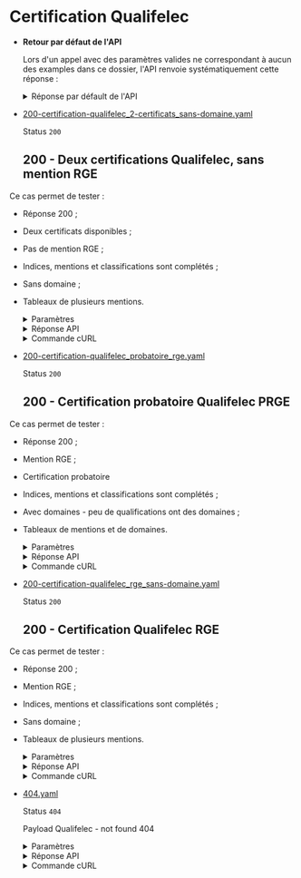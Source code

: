 # Certification Qualifelec
* __Retour par défaut de l'API__

  Lors d'un appel avec des paramètres valides ne correspondant à aucun des examples dans ce dossier, l'API renvoie systématiquement cette réponse :


  <details><summary>Réponse par défault de l'API</summary>
  <p>

  ```json
  {
    "data": [
      {
        "data": {
          "document_url": "https://github.com/etalab/siade_staging_data/blob/develop/payloads/api_entreprise_v3_qualifelec_certificats/exemple-certificat-qualifelec-bac-a-sable.jpg",
          "numero": 5430,
          "rge": true,
          "date_debut": "2019-01-01",
          "date_fin": "2021-12-31",
          "qualification": {
            "label": "Installations Électriques Logement Commerce Petit Tertiaire - LCPT",
            "date_debut": "2019-01-01",
            "date_fin": "2024-12-31",
            "indices": [
              {
                "code": "IRVE1",
                "label": "IRVE – indice 1 (station de recharge – puissance maximale appelable inférieure ou égale à 36 kVA)"
              }
            ],
            "mentions": [
              {
                "code": "PRGE",
                "label": "Probatoire Reconnu Garant de l’Environnement"
              }
            ],
            "domaines": [
              {
                "code": "SU",
                "label": "Sûreté"
              }
            ],
            "classification": {
              "code": "1",
              "label": "Classe 1 - de 1 à 3 exécutants"
            }
          },
          "assurance_decennale": {
            "nom": "AXA",
            "date_debut": "2024-01-31",
            "date_fin": "2024-12-31"
          },
          "assurance_civile": {
            "nom": "HISCOX",
            "date_debut": "2024-01-31",
            "date_fin": "2024-12-31"
          }
        },
        "links": {
        },
        "meta": {
        }
      }
    ],
    "meta": {
      "total": 8
    },
    "links": {
    }
  }
  ```

  </p>
  </details>

* [200-certification-qualifelec_2-certificats_sans-domaine.yaml](200-certification-qualifelec_2-certificats_sans-domaine.yaml)

  Status `200`

  ## 200 - Deux certifications Qualifelec, sans mention RGE

Ce cas permet de tester :
- Réponse 200 ;
- Deux certificats disponibles ;
- Pas de mention RGE ;
- Indices, mentions et classifications sont complétés ;
- Sans domaine ;
- Tableaux de plusieurs mentions.

  <details><summary>Paramètres</summary>
  <p>

  ```json
  {
    "siret": "77567227221138"
  }
  ```

  </p>
  </details>

  <details><summary>Réponse API</summary>
  <p>

  ```json
  {
    "data": [
      {
        "data": {
          "document_url": "https://github.com/etalab/siade_staging_data/blob/develop/payloads/api_entreprise_v3_qualifelec_certificats/exemple-certificat-qualifelec-bac-a-sable.jpg",
          "numero": 2840,
          "rge": false,
          "date_debut": "2023-02-01",
          "date_fin": "2024-01-31",
          "qualification": {
            "label": "COURANTS FAIBLES LOGEMENT COMMERCE PETIT TERTIAIRE (CFLCP)",
            "date_debut": "2023-02-01",
            "date_fin": "2027-01-31",
            "indices": [
              {
                "code": "CFLCPT1",
                "label": "CFLCPT - indice 1"
              }
            ],
            "mentions": [
              {
                "code": "MA",
                "label": "Maintenance"
              },
              {
                "code": "CMO",
                "label": "Colonnes Montantes"
              }
            ],
            "domaines": [
  
            ],
            "classification": {
              "code": 1,
              "label": "Classe 12 - de 4 à 8 exécutants"
            }
          },
          "assurance_decennale": {
            "nom": "AXA",
            "date_debut": "2023-02-01",
            "date_fin": "2024-01-31"
          },
          "assurance_civile": {
            "nom": "ALLIANZ IARD",
            "date_debut": "2023-02-01",
            "date_fin": "2024-01-31"
          }
        },
        "links": {
        },
        "meta": {
        }
      },
      {
        "data": {
          "document_url": "https://github.com/etalab/siade_staging_data/blob/develop/payloads/api_entreprise_v3_qualifelec_certificats/exemple-certificat-qualifelec-bac-a-sable.jpg",
          "numero": 2841,
          "rge": false,
          "date_debut": "2023-08-01",
          "date_fin": "2024-07-31",
          "qualification": {
            "label": "Installations Électriques Logement Commerce Petit Tertiaire - LCPT",
            "date_debut": "2023-02-01",
            "date_fin": "2027-01-31",
            "indices": [
              {
                "code": "LCPT",
                "label": "Logement Commerce Petit Tertiaire"
              }
            ],
            "mentions": [
              {
                "code": "ATC",
                "label": "Autocontrôle"
              },
              {
                "code": "IRVE2",
                "label": "Infrastructures de Recharge des Véhicules Électriques - niveau de formation 2"
              }
            ],
            "domaines": [
  
            ],
            "classification": {
              "code": 1,
              "label": "Classe 1 - de 1 à 3 exécutants"
            }
          },
          "assurance_decennale": {
            "nom": "AXA",
            "date_debut": "2023-08-01",
            "date_fin": "2024-07-31"
          },
          "assurance_civile": {
            "nom": "ALLIANZ IARD",
            "date_debut": "2023-08-01",
            "date_fin": "2024-07-31"
          }
        },
        "links": {
        },
        "meta": {
        }
      }
    ],
    "meta": {
      "total": 8
    },
    "links": {
    }
  }
  ```

  </p>
  </details>

  <details><summary>Commande cURL</summary>
  <p>

  ```bash
  curl -H "Authorization: Bearer $token" \
    -G -d 'recipient=10000001700010' -d 'context=Contexte+de+la+requ%C3%AAte' -d 'object=Objet+de+la+requ%C3%AAte' \
    --url "https://staging.entreprise.api.gouv.fr/v3/qualifelec/etablissements/77567227221138/certificats"
  ```

  </p>
  </details>
* [200-certification-qualifelec_probatoire_rge.yaml](200-certification-qualifelec_probatoire_rge.yaml)

  Status `200`

  ## 200 - Certification probatoire Qualifelec PRGE

Ce cas permet de tester :
- Réponse 200 ;
- Mention RGE ;
- Certification probatoire
- Indices, mentions et classifications sont complétés ;
- Avec domaines - peu de qualifications ont des domaines ;
- Tableaux de mentions et de domaines.

  <details><summary>Paramètres</summary>
  <p>

  ```json
  {
    "siret": "42417936400023"
  }
  ```

  </p>
  </details>

  <details><summary>Réponse API</summary>
  <p>

  ```json
  {
    "data": [
      {
        "data": {
          "document_url": "https://github.com/etalab/siade_staging_data/blob/develop/payloads/api_entreprise_v3_qualifelec_certificats/exemple-certificat-qualifelec-bac-a-sable.jpg",
          "numero": 2840,
          "rge": true,
          "date_debut": "2023-02-01",
          "date_fin": "2024-01-31",
          "qualification": {
            "label": "COURANTS FAIBLES MOYEN GROS TERTIAIRE INDUSTRIE (CFMGTI)",
            "date_debut": "2023-02-01",
            "date_fin": "2025-01-31",
            "indices": [
              {
                "code": "CFMGTI",
                "label": "Indice 2 (avec identification d’au minimum 1 domaine)"
              }
            ],
            "mentions": [
              {
                "code": "PRGE",
                "label": "Probatoire Reconnu Garant de l’Environnement"
              },
              {
                "code": "FO",
                "label": "Fibre Optique"
              }
            ],
            "domaines": [
              {
                "code": "RC",
                "label": "Réseaux de Communications"
              },
              {
                "code": "ST",
                "label": "Sécurité"
              }
            ],
            "classification": {
              "code": 1,
              "label": "Classe 5 - de 50 à 250 exécutants"
            }
          },
          "assurance_decennale": {
            "nom": "AXA",
            "date_debut": "2023-02-01",
            "date_fin": "2024-01-31"
          },
          "assurance_civile": {
            "nom": "ALLIANZ IARD",
            "date_debut": "2023-02-01",
            "date_fin": "2024-01-31"
          }
        },
        "links": {
        },
        "meta": {
        }
      }
    ],
    "meta": {
      "total": 8
    },
    "links": {
    }
  }
  ```

  </p>
  </details>

  <details><summary>Commande cURL</summary>
  <p>

  ```bash
  curl -H "Authorization: Bearer $token" \
    -G -d 'recipient=10000001700010' -d 'context=Contexte+de+la+requ%C3%AAte' -d 'object=Objet+de+la+requ%C3%AAte' \
    --url "https://staging.entreprise.api.gouv.fr/v3/qualifelec/etablissements/42417936400023/certificats"
  ```

  </p>
  </details>
* [200-certification-qualifelec_rge_sans-domaine.yaml](200-certification-qualifelec_rge_sans-domaine.yaml)

  Status `200`

  ## 200 - Certification Qualifelec RGE

Ce cas permet de tester :
- Réponse 200 ;
- Mention RGE ;
- Indices, mentions et classifications sont complétés ;
- Sans domaine ;
- Tableaux de plusieurs mentions.

  <details><summary>Paramètres</summary>
  <p>

  ```json
  {
    "siret": "55204944776279"
  }
  ```

  </p>
  </details>

  <details><summary>Réponse API</summary>
  <p>

  ```json
  {
    "data": [
      {
        "data": {
          "document_url": "https://github.com/etalab/siade_staging_data/blob/develop/payloads/api_entreprise_v3_qualifelec_certificats/exemple-certificat-qualifelec-bac-a-sable.jpg",
          "numero": 2840,
          "rge": true,
          "date_debut": "2023-02-01",
          "date_fin": "2024-01-31",
          "qualification": {
            "label": "Installations Électriques Logement Commerce Petit Tertiaire - LCPT",
            "date_debut": "2023-02-01",
            "date_fin": "2027-01-31",
            "indices": [
              {
                "code": "LCPT",
                "label": "Logement Commerce Petit Tertiaire"
              }
            ],
            "mentions": [
              {
                "code": "RGE",
                "label": "Reconnu Garant de l’Environnement"
              },
              {
                "code": "ATC",
                "label": "Autocontrôle"
              },
              {
                "code": "IRVE2",
                "label": "Infrastructures de Recharge des Véhicules Électriques - niveau de formation 2"
              }
            ],
            "domaines": [
  
            ],
            "classification": {
              "code": 1,
              "label": "Classe 1 - de 1 à 3 exécutants"
            }
          },
          "assurance_decennale": {
            "nom": "AXA",
            "date_debut": "2023-02-01",
            "date_fin": "2024-01-31"
          },
          "assurance_civile": {
            "nom": "ALLIANZ IARD",
            "date_debut": "2023-02-01",
            "date_fin": "2024-01-31"
          }
        },
        "links": {
        },
        "meta": {
        }
      }
    ],
    "meta": {
      "total": 8
    },
    "links": {
    }
  }
  ```

  </p>
  </details>

  <details><summary>Commande cURL</summary>
  <p>

  ```bash
  curl -H "Authorization: Bearer $token" \
    -G -d 'recipient=10000001700010' -d 'context=Contexte+de+la+requ%C3%AAte' -d 'object=Objet+de+la+requ%C3%AAte' \
    --url "https://staging.entreprise.api.gouv.fr/v3/qualifelec/etablissements/55204944776279/certificats"
  ```

  </p>
  </details>
* [404.yaml](404.yaml)

  Status `404`

  Payload Qualifelec - not found 404

  <details><summary>Paramètres</summary>
  <p>

  ```json
  {
    "siret": "00000000000000"
  }
  ```

  </p>
  </details>

  <details><summary>Réponse API</summary>
  <p>

  ```json
  {
    "errors": [
      {
        "code": "04003",
        "title": "Entité non trouvée",
        "detail": "Le siret indiqué n'existe pas, n'est pas connu ou ne comporte aucune information pour cet appel",
        "meta": {
          "provider": "Qualifelec"
        }
      }
    ]
  }
  ```

  </p>
  </details>

  <details><summary>Commande cURL</summary>
  <p>

  ```bash
  curl -H "Authorization: Bearer $token" \
    -G -d 'recipient=10000001700010' -d 'context=Contexte+de+la+requ%C3%AAte' -d 'object=Objet+de+la+requ%C3%AAte' \
    --url "https://staging.entreprise.api.gouv.fr/v3/qualifelec/etablissements/00000000000000/certificats"
  ```

  </p>
  </details>
